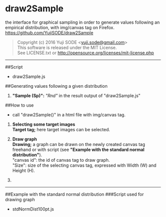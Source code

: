 # draw2Sample
the interface for graphical sampling in order to generate values following an empirical distribution, with img/canvas tag on Firefox.  
https://github.com/YujiSODE/draw2Sample

>Copyright (c) 2016 Yuji SODE \<yuji.sode@gmail.com\>  
>This software is released under the MIT License.  
>See LICENSE.txt or http://opensource.org/licenses/mit-license.php
______

##Script
* draw2Sample.js

##Generating values following a given distribution
1. __"Sample (Sp)":__ _"Rnd"_ in the result output of "draw2Sample.js"

##How to use
* call "draw2Sample()" in a html file with img/canvas tag.

1. __Selecting some target images__  
   __Target tag;__ here target images can be selected.  

2. __Draw graph__  
   __Drawing;__ a graph can be drawn on the newly created canvas tag freehand or with script (see __"Example with the standard normal distribution"__).  
   "canvas id": the id of canvas tag to draw graph.  
   "Size": size of the selecting canvas tag, expressed with Width (W) and Height (H).

3. 

______
##Example with the standard normal distribution
###Script used for drawing graph
* stdNormDist100pt.js

